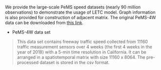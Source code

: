 We provide the large-scale PeMS speed datasets (nearly 90 million observations) to demonstrate the usage of LETC model. Graph information is also provided for construction of adjacent matrix. The original PeMS-4W data can be downloaded from [this link](https://zenodo.org/record/3939793).

- PeMS-4W data set

> This data set contains freeway traffic speed collected from 11160 traffic measurement sensors over 4 weeks (the first 4 weeks in the year of 2018) with a 5-min time resolution in California. It can be arranged in a spatiotemporal matrix with size 11160 x 8064. The pre-processed dataset is stored in the csv format.
